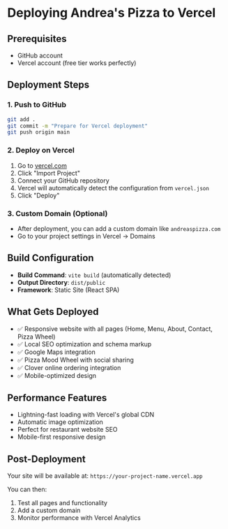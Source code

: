# Deploying Andrea's Pizza to Vercel

## Prerequisites
- GitHub account
- Vercel account (free tier works perfectly)

## Deployment Steps

### 1. Push to GitHub
```bash
git add .
git commit -m "Prepare for Vercel deployment"
git push origin main
```

### 2. Deploy on Vercel
1. Go to [vercel.com](https://vercel.com)
2. Click "Import Project"
3. Connect your GitHub repository
4. Vercel will automatically detect the configuration from `vercel.json`
5. Click "Deploy"

### 3. Custom Domain (Optional)
- After deployment, you can add a custom domain like `andreaspizza.com`
- Go to your project settings in Vercel → Domains

## Build Configuration
- **Build Command**: `vite build` (automatically detected)
- **Output Directory**: `dist/public`
- **Framework**: Static Site (React SPA)

## What Gets Deployed
- ✅ Responsive website with all pages (Home, Menu, About, Contact, Pizza Wheel)
- ✅ Local SEO optimization and schema markup
- ✅ Google Maps integration
- ✅ Pizza Mood Wheel with social sharing
- ✅ Clover online ordering integration
- ✅ Mobile-optimized design

## Performance Features
- Lightning-fast loading with Vercel's global CDN
- Automatic image optimization
- Perfect for restaurant website SEO
- Mobile-first responsive design

## Post-Deployment
Your site will be available at: `https://your-project-name.vercel.app`

You can then:
1. Test all pages and functionality
2. Add a custom domain
3. Monitor performance with Vercel Analytics